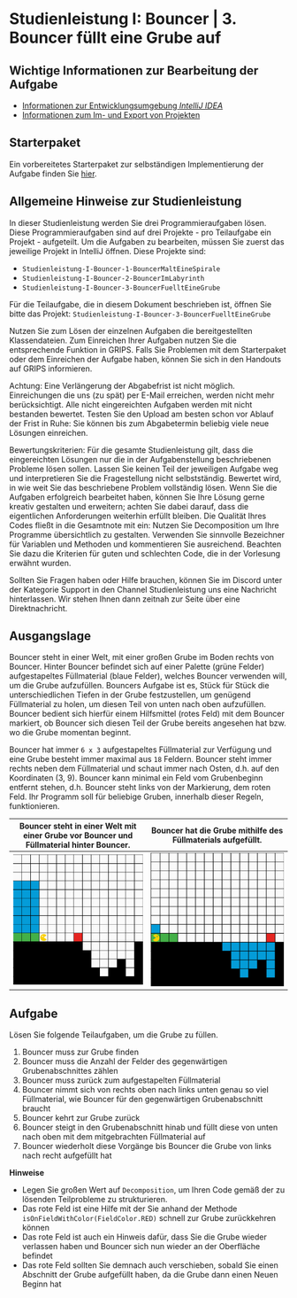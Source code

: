# Studienleistung I: Bouncer | 3. Bouncer füllt eine Grube auf

## Wichtige Informationen zur Bearbeitung der Aufgabe
- [Informationen zur Entwicklungsumgebung *IntelliJ IDEA*](https://elearning.uni-regensburg.de/mod/book/view.php?id=1480675)
- [Informationen zum Im- und Export von Projekten](https://elearning.uni-regensburg.de/mod/book/view.php?id=1480675&chapterid=51551)

## Starterpaket

Ein vorbereitetes Starterpaket zur selbständigen Implementierung der Aufgabe finden Sie [hier](https://github.com/OOP-Wintersemester-2021/Studienleistung-I-Bouncer-3-BouncerFuelltEineGrube/archive/refs/heads/starter.zip).

## Allgemeine Hinweise zur Studienleistung
In dieser Studienleistung werden Sie drei Programmieraufgaben lösen.
Diese Programmieraufgaben sind auf drei Projekte - pro Teilaufgabe ein Projekt - aufgeteilt.
Um die Aufgaben zu bearbeiten, müssen Sie zuerst das jeweilige Projekt in IntelliJ öffnen.
Diese Projekte sind:
* ```Studienleistung-I-Bouncer-1-BouncerMaltEineSpirale```
* ```Studienleistung-I-Bouncer-2-BouncerImLabyrinth ```
* ```Studienleistung-I-Bouncer-3-BouncerFuelltEineGrube```

Für die Teilaufgabe, die in diesem Dokument beschrieben ist, öffnen Sie bitte das Projekt: ```Studienleistung-I-Bouncer-3-BouncerFuelltEineGrube```

Nutzen Sie zum Lösen der einzelnen Aufgaben die bereitgestellten Klassendateien.
Zum Einreichen Ihrer Aufgaben nutzen Sie die entsprechende Funktion in GRIPS.
Falls Sie Problemen mit dem Starterpaket oder dem Einreichen der Aufgabe haben, können Sie sich in den Handouts auf GRIPS informieren.

Achtung: Eine Verlängerung der Abgabefrist ist nicht möglich.
Einreichungen die uns (zu spät) per E-Mail erreichen, werden nicht mehr berücksichtigt.
Alle nicht eingereichten Aufgaben werden mit nicht bestanden bewertet.
Testen Sie den Upload am besten schon vor Ablauf der Frist in Ruhe: Sie können bis zum Abgabetermin beliebig viele neue Lösungen einreichen.

Bewertungskriterien: Für die gesamte Studienleistung gilt, dass die eingereichten Lösungen nur die in der Aufgabenstellung beschriebenen Probleme lösen sollen.
Lassen Sie keinen Teil der jeweiligen Aufgabe weg und interpretieren Sie die Fragestellung nicht selbstständig.
Bewertet wird, in wie weit Sie das beschriebene Problem vollständig lösen.
Wenn Sie die Aufgaben erfolgreich bearbeitet haben, können Sie Ihre Lösung gerne kreativ gestalten und erweitern; achten Sie dabei darauf, dass die eigentlichen Anforderungen weiterhin erfüllt bleiben.
Die Qualität Ihres Codes fließt in die Gesamtnote mit ein: Nutzen Sie Decomposition um Ihre Programme übersichtlich zu gestalten.
Verwenden Sie sinnvolle Bezeichner für Variablen und Methoden und kommentieren Sie ausreichend.
Beachten Sie dazu die Kriterien für guten und schlechten Code, die in der Vorlesung erwähnt wurden.

Sollten Sie Fragen haben oder Hilfe brauchen, können Sie im Discord unter der Kategorie Support in den Channel Studienleistung uns eine Nachricht hinterlassen.
Wir stehen Ihnen dann zeitnah zur Seite über eine Direktnachricht.

## Ausgangslage

Bouncer steht in einer Welt, mit einer großen Grube im Boden rechts von Bouncer.
Hinter Bouncer befindet sich auf einer Palette (grüne Felder) aufgestapeltes Füllmaterial (blaue Felder), welches Bouncer verwenden will, um die Grube aufzufüllen.
Bouncers Aufgabe ist es, Stück für Stück die unterschiedlichen Tiefen in der Grube festzustellen, um genügend Füllmaterial zu holen, um diesen Teil von unten nach oben aufzufüllen.
Bouncer bedient sich hierfür einem Hilfsmittel (rotes Feld) mit dem Bouncer markiert, ob Bouncer sich diesen Teil der Grube bereits angesehen hat bzw. wo die Grube momentan beginnt. 

Bouncer hat immer ```6 x 3``` aufgestapeltes Füllmaterial zur Verfügung und eine Grube besteht immer maximal aus ```18``` Feldern.
Bouncer steht immer rechts neben dem Füllmaterial und schaut immer nach Osten, d.h. auf den Koordinaten (3, 9).
Bouncer kann minimal ein Feld vom Grubenbeginn entfernt stehen, d.h. Bouncer steht links von der Markierung, dem roten Feld.
Ihr Programm soll für beliebige Gruben, innerhalb dieser Regeln, funktionieren.

| Bouncer steht in einer Welt mit einer Grube vor Bouncer und Füllmaterial hinter Bouncer. | Bouncer hat die Grube mithilfe des Füllmaterials aufgefüllt. |
|:------:|:------:|
| ![Bouncer steht auf dem ersten Feld der kaputten Straße.](./docs/pit.png) | ![Bouncer steht auf dem letzten Feld der reparierten Straße](./docs/pit_final.png) |

## Aufgabe

Lösen Sie folgende Teilaufgaben, um die Grube zu füllen.

1. Bouncer muss zur Grube finden
2. Bouncer muss die Anzahl der Felder des gegenwärtigen Grubenabschnittes zählen
3. Bouncer muss zurück zum aufgestapelten Füllmaterial
4. Bouncer nimmt sich von rechts oben nach links unten genau so viel Füllmaterial, wie Bouncer für den gegenwärtigen Grubenabschnitt braucht
5. Bouncer kehrt zur Grube zurück
6. Bouncer steigt in den Grubenabschnitt hinab und füllt diese von unten nach oben mit dem mitgebrachten Füllmaterial auf
7. Bouncer wiederholt diese Vorgänge bis Bouncer die Grube von links nach recht aufgefüllt hat 

**Hinweise**
* Legen Sie großen Wert auf ```Decomposition```, um Ihren Code gemäß der zu lösenden Teilprobleme zu strukturieren.
* Das rote Feld ist eine Hilfe mit der Sie anhand der Methode ```isOnFieldWithColor(FieldColor.RED)``` schnell zur Grube zurückkehren können
* Das rote Feld ist auch ein Hinweis dafür, dass Sie die Grube wieder verlassen haben und Bouncer sich nun wieder an der Oberfläche befindet 
* Das rote Feld sollten Sie demnach auch verschieben, sobald Sie einen Abschnitt der Grube aufgefüllt haben, da die Grube dann einen Neuen Beginn hat
